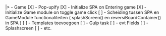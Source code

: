 |> - Game
    [X] - Pop-upify
        [X] - Initialize SPA on Entering game
        [X] - Initialize Game module on toggle game click
    [ ] - Scheiding tussen SPA en GameModule functionaliteiten
            ( splashScreen() en reversiBoardContainer() in SPA )
    [ ] - Templates toevoegoen
        [ ] - Gulp task
        [ ] - evt Fields
        [ ] - Splashscreen
        [ ] - etc.